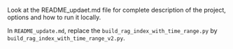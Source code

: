 Look at the README_updaet.md file for complete description of the project, options and how to run it locally. 

In `README_update.md`, replace the `build_rag_index_with_time_range.py` by `build_rag_index_with_time_range_v2.py`. 
